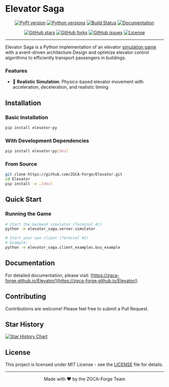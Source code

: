 # Elevator Saga

<div align="center">

[![PyPI version](https://badge.fury.io/py/elevator-py.svg)](https://badge.fury.io/py/elevator-py)
[![Python versions](https://img.shields.io/pypi/pyversions/elevator-py.svg)](https://pypi.org/project/elevator-py/)
[![Build Status](https://github.com/ZGCA-Forge/Elevator/actions/workflows/ci.yml/badge.svg)](https://github.com/ZGCA-Forge/Elevator/actions)
[![Documentation](https://img.shields.io/badge/docs-GitHub%20Pages-brightgreen)](https://zgca-forge.github.io/Elevator/)

[![GitHub stars](https://img.shields.io/github/stars/ZGCA-Forge/Elevator.svg?style=social&label=Star)](https://github.com/ZGCA-Forge/Elevator)
[![GitHub forks](https://img.shields.io/github/forks/ZGCA-Forge/Elevator.svg?style=social&label=Fork)](https://github.com/ZGCA-Forge/Elevator/fork)
[![GitHub issues](https://img.shields.io/github/issues/ZGCA-Forge/Elevator.svg)](https://github.com/ZGCA-Forge/Elevator/issues)
[![License](https://img.shields.io/badge/license-MIT-blue.svg)](https://github.com/ZGCA-Forge/Elevator/blob/main/LICENSE)

</div>

---

Elevator Saga is a Python implementation of an elevator [simulation game](https://play.elevatorsaga.com/) with a event-driven architecture Design and optimize elevator control algorithms to efficiently transport passengers in buildings.

### Features

- 🏢 **Realistic Simulation**: Physics-based elevator movement with acceleration, deceleration, and realistic timing

## Installation

### Basic Installation

```bash
pip install elevator-py
```

### With Development Dependencies

```bash
pip install elevator-py[dev]
```

### From Source

```bash
git clone https://github.com/ZGCA-Forge/Elevator.git
cd Elevator
pip install -e .[dev]
```

## Quick Start

### Running the Game

```bash
# Start the backend simulator (Terminal #1)
python -m elevator_saga.server.simulator
```

```bash
# Start your own client (Terminal #2)
# Example:
python -m elevator_saga.client_examples.bus_example
```

## Documentation

For detailed documentation, please visit: [https://zgca-forge.github.io/Elevator/](https://zgca-forge.github.io/Elevator/)

## Contributing

Contributions are welcome! Please feel free to submit a Pull Request.

## Star History

[![Star History Chart](https://api.star-history.com/svg?repos=ZGCA-Forge/Elevator&type=Date)](https://star-history.com/#ZGCA-Forge/Elevator&Date)

## License

This project is licensed under MIT License - see the [LICENSE](LICENSE) file for details.

---

<div align="center">

Made with ❤️ by the ZGCA-Forge Team

</div>
